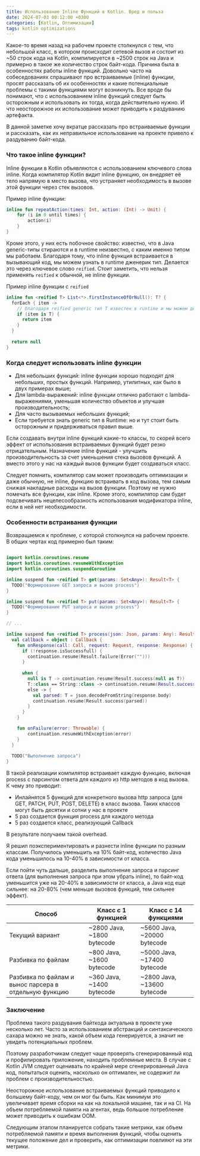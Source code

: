 ```yaml
---
title: Использование Inline Функций в Kotlin. Вред и польза
date: 2024-07-03 00:12:00 +0300
categories: [Kotlin, Оптимизации]
tags: kotlin optimizations
---
```


Какое-то время назад на рабочем проекте столкнулся с тем, что небольшой класс, в котором происходит сетевой вызов и состоит из ~50 строк кода на Kotlin, компилируется в ~2500 строк на Java и примерно в такое же количество строк байт-кода.
Причина была в особенностях работы inline функций. Довольно часто на собеседованиях спрашивают про встраиваемые (inline) функции, просят рассказать об их особенностях и какие потенциальные проблемы с такими функциями могут возникнуть. 
Все вроде бы понимают, что с использованием inline функций следует быть осторожным и использовать их тогда, когда действительно нужно. И что неосторожное их использование может приводить к раздуванию артефакта.

В данной заметке хочу вкратце рассказать про встраиваемые функции и рассказать, как их неправильное использование на проекте привело к раздуванию байт-кода.

### Что такое inline функции?

Inline функции в Kotlin объявляются с использованием ключевого слова inline. Когда компилятор Kotlin видит inline функцию,
он внедряет её тело напрямую в место вызова, что устраняет необходимость в вызове этой функции через стек вызовов.

Пример inline функции:

```kotlin
inline fun repeatAction(times: Int, action: (Int) -> Unit) {
    for (i in 0 until times) {
        action(i)
    }
}
```

Кроме этого, у них есть побочное свойство: известно, что в Java generic-типы стираются и в runtime неизвестно, с каким именно типом мы работаем. 
Благодаря тому, что inline функция встраивается в вызывающий код, мы можем узнать в runtime дженерик тип. Делается это через ключевое слово `reified`. 
Стоит заметить, что нельзя применять `reified` к обычной, не inline функции. 

Пример inline функции с `reified`

```kotlin
inline fun <reified T> List<*>.firstInstanceOfOrNull(): T? {
  forEach { item ->
    // благодаря reified generic тип T известен в runtime и мы можем делать, например, такую проверку
    if (item is T) {
      return item
    }
  }
  
  return null
}
```

### Когда следует использовать inline функции

- Для небольших функций: inline функции хорошо подходят для небольших, простых функций. Например, утилитных, как было в двух примерах выше;
- Для lambda-выражений: inline функции отлично работают с lambda-выражениями, уменьшая количество объектов и улучшая производительность;
- Для часто вызываемых небольших функций;
- Если требуется знать generic тип в Runtime: но и тут стоит быть осторожным и придерживаться правил выше.

Если создавать внутри inline функций какие-то классы, то скорей всего эффект от использования встраиваемых функций будет резко отрицательным. Назначение inline функций - улучшить производительность за счет уменьшения стека вызовов функций.
А вместо этого у нас на каждый вызов функции будет создаваться класс.

Следует помнить, компилятор сам может производить оптимизации и даже обычную, не inline, функцию встраивать в код вызова, тем самым снижая накладные расходы на вызов функции.
Поэтому не нужно помечать все функции, как inline. Кроме этого, компилятор сам будет подсвечивать нецелесообразность использования модификатора inline, если в ней нет необходимости.

### Особенности встраивания функции

Возвращаемся к проблеме, с которой столкнулся на рабочем проекте. В общих чертах код примерно был таким:

```kotlin

import kotlin.coroutines.resume
import kotlin.coroutines.resumeWithException
import kotlin.coroutines.suspendCoroutine

inline suspend fun <reified T> get(params: Set<Any>): Result<T> {
  TODO("Формирование GET запроса и вызов process")
}

inline suspend fun <reified T> put(params: Set<Any>): Result<T> {
  TODO("Формирование PUT запроса и вызов process")
}

// ...

inline suspend fun <reified T> process(json: Json, params: Any): Result<T> = suspendCoroutine { continuation ->
  val callback = object : Callback {
    fun onResponse(call: Call, request: Request, response: Response) {
      if (!response.isSuccessfull) {
        continuation.resume(Result.failure(Error("")))
      }
      
      when {
        null is T -> continuation.resume(Result.success(null as T))
        T::class == String::class -> continuation.resume(Result.success("" as T))
        else -> {
          val parsed: T = json.decodeFromString(response.body)
          continuation.resume(Result.success(parsed))
        }
      }
    }

    fun onFailure(error: Throwable) {
        continuation.resumeWithException(error)
    }
  }
  
  TODO("Выполнение запроса")
}
```

В такой реализации компилятор встраивает каждую функцию, включая process с парсингом ответа для каждого из http методов в код вызова.
К чему это приводит:
- Инлайнятся 5 функций для конкретного вызова http запроса (для GET, PATCH, PUT, POST, DELETE) в класс вызова. Таких классов могут быть десятки и сотни у нас в проекте
- 5 раз создается функция process для каждого метода
- 5 раз создается класс, реализующий Callback

В результате получаем такой overhead.

Я решил поэкспериментировать и разнести inline функции по разным классам. Получилось уменьшить на 10% байт-код, количество Java кода уменьшилось на 10-40% в зависимости от класса.

Если пойти чуть дальше, разделить выполнение запроса и парсинг ответа (для выполнения запроса при этом убрать inline), то байт-код уменьшится уже на 20-40% в зависимости от класса, а Java код еще сильнее: на 20-80% (чем меньше вызовов функций, тем сильнее эффект).

| Способ                                                 | Класс с 1 функцией         | Класс с 14 функциями        |
|--------------------------------------------------------|----------------------------|-----------------------------|
| Текущий вариант                                        | ~2800 Java, ~1800 bytecode | ~5600 Java, ~20000 bytecode |
| Разбивка по файлам                                     | ~800 Java, ~1600 bytecode  | ~5000 Java, ~17400 bytecode |
| Разбивка по файлам и вынос парсера в отдельную функцию | ~360 Java, ~1400 bytecode  | ~2800 Java, ~13600 bytecode |

### Заключение

Проблема такого раздувания байткода актуальна в проекте уже несколько лет. 
Часто за использованием абстракций и синтаксического сахара можно не знать, какой объем кода генерируется, а значит не увидеть потенциальных проблем.

Поэтому разработчикам следует чаще проверять сгенерированный код и профилировать приложение, находить проблемные места. 
В случае с Kotlin JVM следует оценивать по крайней мере сгенерированный Java код, попытаться оценить, насколько он оптимален, не содержит ли проблем с производительностью.

Неосторожное использование встраиваемых функций приводило к большему байт-коду, чем он мог бы быть.
Как минимум это увеличивает время сборки на как на локальной машине, так и на CI. На объем потребляемой памяти на агентах, ведь большое потребление может приводить к ошибкам OOM.

Следующим этапом планируется собрать такие метрики, как объем потребляемой памяти и время выполнения функций, чтобы оценить текущее положение дел и проверить, как оптимизации повлияют на эти метрики.
